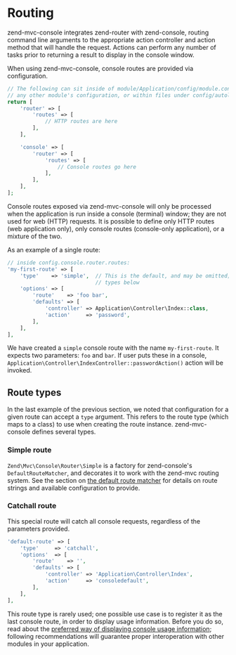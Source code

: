 # Routing

zend-mvc-console integrates zend-router with zend-console, routing command line
arguments to the appropriate action controller and action method that will
handle the request. Actions can perform any number of tasks prior to returning a
result to display in the console window.

When using zend-mvc-console, console routes are provided via configuration.

```php
// The following can sit inside of module/Application/config/module.config.php,
// any other module's configuration, or within files under config/autoload/:
return [
    'router' => [
        'routes' => [
            // HTTP routes are here
        ],
    ],

    'console' => [
        'router' => [
            'routes' => [
                // Console routes go here
            ],
        ],
    ],
];
```

Console routes exposed via zend-mvc-console will only be processed when the application
is run inside a console (terminal) window; they are not used for web (HTTP)
requests. It is possible to define only HTTP routes (web application only), only
console routes (console-only application), or a mixture of the two.

As an example of a single route:

```php
// inside config.console.router.routes:
'my-first-route' => [
    'type'    => 'simple',  // This is the default, and may be omitted; more on
                            // types below
    'options' => [
        'route'    => 'foo bar',
        'defaults' => [
            'controller' => Application\Controller\Index::class,
            'action'     => 'password',
        ],
    ],
],
```

We have created a `simple` console route with the name `my-first-route`. It
expects two parameters: `foo` and `bar`. If user puts these in a console,
`Application\Controller\IndexController::passwordAction()` action will be
invoked.

## Route types

In the last example of the previous section, we noted that configuration for a
given route can accept a `type` argument. This refers to the route type (which
maps to a class) to use when creating the route instance. zend-mvc-console defines
several types.

### Simple route

`Zend\Mvc\Console\Router\Simple` is a factory for zend-console's
`DefaultRouteMatcher`, and decorates it to work with the zend-mvc routing
system. See the section on [the default route matcher](https://zendframework.github.io/zend-console/routes/#the-default-route-matcher)
for details on route strings and available configuration to provide.

### Catchall route

This special route will catch all console requests, regardless of the parameters provided.

```php
'default-route' => [
    'type'     => 'catchall',
    'options'  => [
        'route'    => '',
        'defaults' => [
            'controller' => 'Application\Controller\Index',
            'action'     => 'consoledefault',
        ],
    ],
],
```

This route type is rarely used; one possible use case is to register it as the
last console route, in order to display usage information. Before you do so,
read about the [preferred way of displaying console usage information](modules.md);
following recommendations will guarantee proper interoperation with other
modules in your application.
